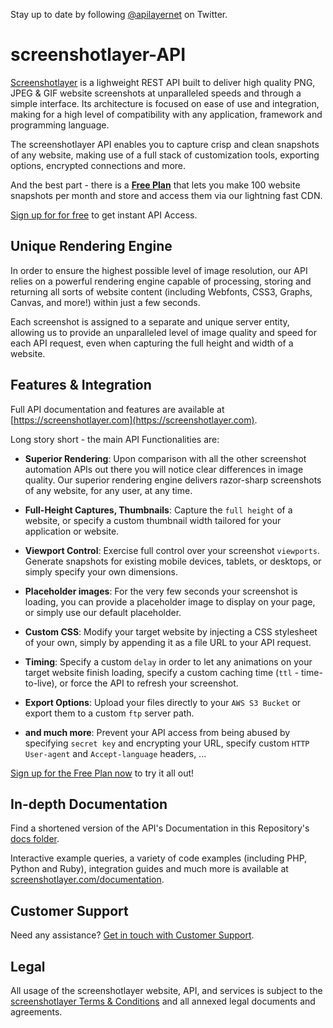 Stay up to date by following [@apilayernet](https://twitter.com/apilayernet) on Twitter.

# screenshotlayer-API

[Screenshotlayer](https://screenshotlayer.com) is a lighweight REST API built to deliver high quality PNG, JPEG & GIF website screenshots at unparalleled speeds and through a simple interface. Its architecture is focused on ease of use and integration, making for a high level of compatibility with any application, framework and programming language.

The screenshotlayer API enables you to capture crisp and clean snapshots of any website, making use of a full stack of customization tools, exporting options, encrypted connections and more. 

And the best part - there is a **[Free Plan](https://screenshotlayer.com/product)** that lets you make 100 website snapshots per month and store and access them via our lightning fast CDN.

[Sign up for for free](https://screenshotlayer.com/product) to get instant API Access.


## Unique Rendering Engine

In order to ensure the highest possible level of image resolution, our API relies on a powerful rendering engine capable of processing, storing and returning all sorts of website content (including Webfonts, CSS3, Graphs, Canvas, and more!) within just a few seconds. 

Each screenshot is assigned to a separate and unique server entity, allowing us to provide an unparalleled level of image quality and speed for each API request, even when capturing the full height and width of a website.

## Features & Integration

Full API documentation and features are available at [https://screenshotlayer.com](https://screenshotlayer.com).

Long story short - the main API Functionalities are:

* **Superior Rendering**:
Upon comparison with all the other screenshot automation APIs out there you will notice clear differences in image quality. Our superior rendering engine delivers razor-sharp screenshots of any website, for any user, at any time. 

* **Full-Height Captures, Thumbnails**:
Capture the `full height` of a website, or specify a custom thumbnail width tailored for your application or website. 

* **Viewport Control**:
Exercise full control over your screenshot `viewports`. Generate snapshots for existing mobile devices, tablets, or desktops, or simply specify your own dimensions.

* **Placeholder images**:
For the very few seconds your screenshot is loading, you can provide a placeholder image to display on your page, or simply use our default placeholder.

* **Custom CSS**:
Modify your target website by injecting a CSS stylesheet of your own, simply by appending it as a file URL to your API request.

* **Timing**:
Specify a custom `delay` in order to let any animations on your target website finish loading, specify a custom caching time (`ttl` - time-to-live), or force the API to refresh your screenshot.

* **Export Options**:
Upload your files directly to your `AWS S3 Bucket` or export them to a custom `ftp` server path.

* **and much more**:
Prevent your API access from being abused by specifying `secret key` and encrypting your URL, specify custom `HTTP User-agent` and `Accept-language` headers, ... 


[Sign up for the Free Plan now](https://currencylayer.com/product) to try it all out!

## In-depth Documentation

Find a shortened version of the API's Documentation in this Repository's [docs folder](https://github.com/apilayer/screenshotlayer-API/tree/master/docs).

Interactive example queries, a variety of code examples (including PHP, Python and Ruby), integration guides and much more is available at [screenshotlayer.com/documentation](https://screenshotlayer.com/documentation).

## Customer Support
Need any assistance? [Get in touch with Customer Support](mailto:support@apilayer.com?subject=[screenshotlayer]).

## Legal

All usage of the screenshotlayer website, API, and services is subject to the [screenshotlayer Terms & Conditions](https://screenshotlayer.com/terms) and all annexed legal documents and agreements.
